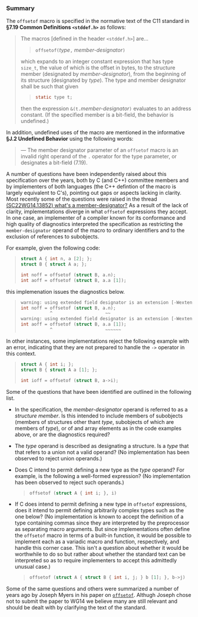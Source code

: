 ### Summary

The `offsetof` macro is specified in the normative text of the C11 standard in
**§7.19 Common Definitions `<stddef.h>`** as follows:

> The macros \[defined in the header `<stddef.h>`] are...
>
> > `offsetof(`*type*`,` *member-designator*`)`
>
> which expands to an integer constant expression that has type `size_t`, the
> value of which is the offset in bytes, to the structure member (designated by
> *member-designator*), from the beginning of its structure (designated by
> *type*). The type and member designator shall be such that given
>
> > ```c
> > static type t;
> > ```
>
> then the expression `&(t.`*member-designator*`)` evaluates to an address
> constant. (If the specified member is a bit-field, the behavior is undefined.)

In addition, undefined uses of the macro are mentioned in the informative **§J.2
Undefined Behavior** using the following words:

> — The member designator parameter of an `offsetof` macro is an invalid right
> operand of the `.` operator for the type parameter, or designates a bit-field
> (7.19).

A number of questions have been independently raised about this specification
over the years, both by C (and C\+\+) committee members and by implementers of
both languages (the C\+\+ defintion of the macro is largely equivalent to C's),
pointing out gaps or aspects lacking in clarity. Most recently some of the
questions were raised in the thread [(SC22WG14.13852) what's a
member-designator?](https://www.open-std.org/jtc1/sc22/wg14/13852) As a result
of the lack of clarity, implementations diverge in what `offsetof` expressions
they accept. In one case, an implementer of a compiler known for its conformance
and high quality of diagnostics interpreted the specification as restricting the
`member-designator` operand of the macro to ordinary identifiers and to the
exclusion of references to subobjects.

For example, given the following code:

> ```c
> struct A { int n, a [2]; };
> struct B { struct A a; };
>
> int noff = offsetof (struct B, a.n);
> int aoff = offsetof (struct B, a.a [1]);
> ```

this implemenation issues the diagnostics below.

> ```c
> warning: using extended field designator is an extension [-Wextended-offsetof]
> int noff = offsetof (struct B, a.n);
>            ^                    ~~
> warning: using extended field designator is an extension [-Wextended-offsetof]
> int aoff = offsetof (struct B, a.a [1]);
>            ^                    ~~~~~~
> ```

In other instances, some implementations reject the following example with an
error, indicating that they are not prepared to handle the `->` operator in this
context.

> ```c
> struct A { int i; };
> struct B { struct A a [1]; };
>
> int ioff = offsetof (struct B, a->i);
> ```

Some of the questions that have been identified are outlined in the following
list.

* In the specification, the *member-designator* operand is referred to as a
  *structure member*. Is this intended to include members of subobjects (members
  of structures other thant *type*, subobjects of which are members of *type*), or
  of and array elements as in the code examples above, or are the diagnostics
  required?
* The *type* operand is described as designating a structure. Is a *type* that
  that refers to a union not a valid operand? (No implementation has been observed
  to reject union operands.)
* Does C intend to permit defining a new type as the *type* operand? For example,
  is the following a well-formed expression? (No implementation has been observed
  to reject such operands.)

  > ```c
  > offsetof (struct A { int i; }, i)
  > ```
* If C does intend to permit defining a new type in `offsetof` expressions, does
  it intend to permit defining arbitrarily complex types such as the one below?
  (No implementation is known to accept the definition of a type containing commas
  since they are interpreted by the preprocessor as separating macro arguments.
  But since implementations often define the `offsetof` macro in terms of a
  built-in function, it would be possible to implement each as a variadic macro
  and function, respectively, and handle this corner case. This isn't a question
  about whether it would be worthwhile to do so but rather about whether the
  standard text can be interpreted so as to require implementers to accept this
  admittedly unusual case.)

  > ```c
  > offsetof (struct A { struct B { int i, j; } b [1]; }, b->j)
  > ```

Some of the same questions and others were summarized a number of years ago by
Joseph Myers in his paper on
[`offsetof`](https://www.polyomino.org.uk/computer/c/pre-dr-3.txt). Althugh
Joseph chose not to submit the paper to WG14 we believe many are still relevant
and should be dealt with by clarifying the text of the standard.
